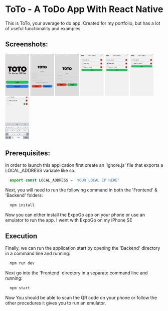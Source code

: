 # ToTo - A ToDo App With React Native
This is ToTo, your average to do app. Created for my portfolio, but has a lot of useful functionality and examples.


## Screenshots:
<img src="/screenshots/screenshot_landing.png?raw=true" width="15%">
<img src="/screenshots/screenshot_register.png?raw=true" width="15%">
<img src="/screenshots/screenshot_login.png?raw=true" width="15%">
<img src="/screenshots/screenshot_full_list.png?raw=true" width="15%">
<img src="/screenshots/screenshot_full_list_marked.png?raw=true" width="15%">
<img src="/screenshots/screenshot_short_list.png?raw=true" width="15%">
<img src="/screenshots/screenshot_add.png?raw=true" width="15%">

## Prerequisites:

In order to launch this application first create an 'ignore.js' file that exports a LOCAL_ADDRESS variable like so:
```javascript
  export const LOCAL_ADDRESS = 'YOUR LOCAL IP HERE'
```
Next, you will need to run the following command in both the 'Frontend' & 'Backend' folders:
```bash
  npm install
```
Now you can either install the ExpoGo app on your phone or use an emulator to run the app. I went with ExpoGo on my iPhone SE

## Execution

Finally, we can run the application start by opening the 'Backend' directory in a command line and running:
```bash
  npm run dev
```
Next go into the 'Frontend' directory in a separate command line and running:
```bash
  npm start
```
Now You should be able to scan the QR code on your phone or follow the other procedures it gives you to run an emulator.
